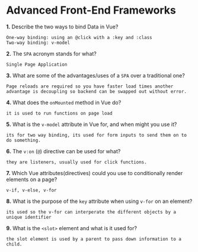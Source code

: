 # Advanced Front-End Frameworks


**1.** Describe the two ways to bind Data in Vue?
<!-- enter you answer in the space below -->
```
One-way binding: using an @click with a :key and :class
Two-way binding: v-model
```

**2.** The `SPA` acronym stands for what?
<!-- enter you answer in the space below -->
```
Single Page Application
```
**3.** What are some of the advantages/uses of a `SPA` over a traditional one?
<!-- enter you answer in the space below -->
```
Page reloads are required so you have faster load times another advantage is decoupling so backend can be swapped out without error.
```
**4.** What does the `onMounted` method in Vue do?
<!-- enter you answer in the space below -->
```
it is used to run functions on page load
```
**5.** What is the `v-model` attribute in Vue for, and when might you use it?
<!-- enter you answer in the space below -->
```
its for two way binding, its used for form inputs to send them on to do something.
```
**6.** The `v:on` (`@`) directive can be used for what?
<!-- enter you answer in the space below -->
```
they are listeners, usually used for click functions.
```
**7.** Which Vue attributes(directives) could you use to conditionally render elements on a page?
<!-- enter you answer in the space below -->
```
v-if, v-else, v-for
```
**8.** What is the purpose of the `key` attribute when using `v-for` on an element?
<!-- enter you answer in the space below -->
```
its used so the v-for can interperate the different objects by a unique identifier
```
**9.** What is the `<slot>` element and what is it used for?
<!-- enter you answer in the space below -->
```
the slot element is used by a parent to pass down information to a child.
```